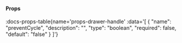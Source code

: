 <!-- This file was automatic generated. Do not edit it manually -->

#### Props
:docs-props-table{name='props-drawer-handle' :data='[
  {
    "name": "preventCycle",
    "description": "",
    "type": "boolean",
    "required": false,
    "default": "false"
  }
]'} 
